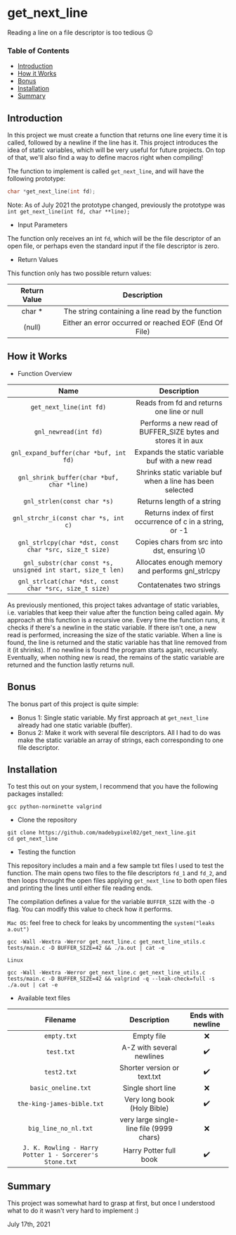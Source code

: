 # get_next_line
Reading a line on a file descriptor is too tedious :neutral_face:

### Table of Contents
* [Introduction](#introduction)
* [How it Works](#how-it-works)
* [Bonus](#bonus)
* [Installation](#installation)
* [Summary](#summary)

## Introduction
In this project we must create a function that returns one line every time it is called, followed by a newline if the line has it. This project introduces the idea of static variables, which will be very useful for future projects. On top of that, we'll also find a way to define macros right when compiling!

The function to implement is called ``get_next_line``, and will have the following prototype:
```C
char *get_next_line(int fd);
```
Note: As of July 2021 the prototype changed, previously the prototype was ``int get_next_line(int fd, char **line);``


* Input Parameters

The function only receives an int ``fd``, which will be the file descriptor of an open file, or perhaps even the standard input if the file descriptor is zero.

* Return Values

This function only has two possible return values:

| Return Value | Description |
| :----------: | :---------: |
| char * | The string containing a line read by the function |
| (null) | Either an error occurred or reached EOF (End Of File) |


## How it Works

* Function Overview

| Name | Description |
| :--: | :---------: |
| ``get_next_line(int fd)`` | Reads from fd and returns one line or null |
| ``gnl_newread(int fd)`` | Performs a new read of BUFFER_SIZE bytes and stores it in aux |
| ``gnl_expand_buffer(char *buf, int fd)`` | Expands the static variable buf with a new read |
| ``gnl_shrink_buffer(char *buf, char *line)`` | Shrinks static variable buf when a line has been selected |
| ``gnl_strlen(const char *s)`` | Returns length of a string |
| ``gnl_strchr_i(const char *s, int c)`` | Returns index of first occurrence of c in a string, or -1 |
| ``gnl_strlcpy(char *dst, const char *src, size_t size)`` | Copies chars from src into dst, ensuring \0 |
| ``gnl_substr(char const *s, unsigned int start, size_t len)`` | Allocates enough memory and performs gnl_strlcpy |
| ``gnl_strlcat(char *dst, const char *src, size_t size)`` | Contatenates two strings |

As previously mentioned, this project takes advantage of static variables, i.e. variables that keep their value after the function being called again. My approach at this function is a recursive one. Every time the function runs, it checks if there's a newline in the static variable. If there isn't one, a new read is performed, increasing the size of the static variable. When a line is found, the line is returned and the static variable has that line removed from it (it shrinks). If no newline is found the program starts again, recursively. Eventually, when nothing new is read, the remains of the static variable are returned and the function lastly returns null.

## Bonus

The bonus part of this project is quite simple:

* Bonus 1: Single static variable. My first approach at ```get_next_line``` already had one static variable (buffer).
* Bonus 2: Make it work with several file descriptors. All I had to do was make the static variable an array of strings, each corresponding to one file descriptor.


## Installation

To test this out on your system, I recommend that you have the following packages installed:

```
gcc python-norminette valgrind
```

* Clone the repository

```shell
git clone https://github.com/madebypixel02/get_next_line.git
cd get_next_line
```
* Testing the function

This repository includes a main and a few sample txt files I used to test the function. The main opens two files to the file descriptors ``fd_1`` and ``fd_2``, and then loops throught fhe open files applying ``get_next_line`` to both open files and printing the lines until either file reading ends.

The compilation defines a value for the variable ``BUFFER_SIZE`` with the ``-D`` flag. You can modify this value to check how it performs.

``Mac OS``: feel free to check for leaks by uncommenting the ``system("leaks a.out")``

```shell
gcc -Wall -Wextra -Werror get_next_line.c get_next_line_utils.c tests/main.c -D BUFFER_SIZE=42 && ./a.out | cat -e 
```

``Linux``

```shell
gcc -Wall -Wextra -Werror get_next_line.c get_next_line_utils.c tests/main.c -D BUFFER_SIZE=42 && valgrind -q --leak-check=full -s ./a.out | cat -e 

```

* Available text files

| Filename | Description | Ends with newline |
| :------: | :---------: | :---------------: |
| ``empty.txt`` | Empty file | :x: |
| ``test.txt`` | A-Z with several newlines | :heavy_check_mark: |
| ``test2.txt`` | Shorter version or text.txt | :heavy_check_mark: |
| ``basic_oneline.txt`` | Single short line | :x: |
| ``the-king-james-bible.txt`` | Very long book (Holy Bible) | :heavy_check_mark: |
| ``big_line_no_nl.txt`` | very large single-line file (9999 chars) | :x: |
| ``J. K. Rowling - Harry Potter 1 - Sorcerer's Stone.txt`` | Harry Potter full book | :heavy_check_mark: |

## Summary
This project was somewhat hard to grasp at first, but once I understood what to do it wasn't very hard to implement :)

July 17th, 2021
